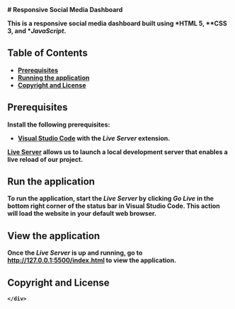 

    
<body>
    <div class="readme" style="font-weight:bold">
        # Responsive Social Media Dashboard

This is a responsive social media dashboard built using *HTML 5, **CSS 3, and **JavaScript*.

## Table of Contents
- [Prerequisites](#prerequisites)
- [Running the application](#run-the-application)
- [Copyright and License](#copyright-and-license)

## Prerequisites

Install the following prerequisites:

* [Visual Studio Code](https://code.visualstudio.com/download) with the *Live Server* extension.

[Live Server](https://marketplace.visualstudio.com/items?itemName=ritwickdey.LiveServer) allows us to launch a local development server that enables a live reload of our project.


## Run the application

To run the application, start the *Live Server* by clicking *Go Live* in the bottom right corner of the status bar in Visual Studio Code. This action will load the website in your default web browser. 
## View the application

Once the *Live Server* is up and running, go to http://127.0.0.1:5500/index.html to view the application.

## Copyright and License
    </div>
</body>
</html>
